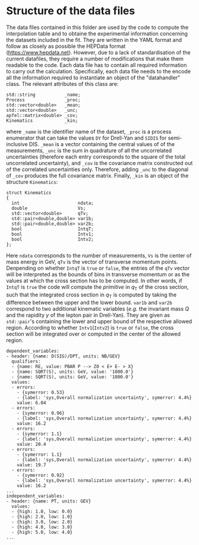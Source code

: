 # Structure of the data files

The data files contained in this folder are used by the code to compute the interpolation table and to obtaine the experimental information concerning the datasets included in the fit. They are written in the YAML format and follow as closely as possible the HEPData format (https://www.hepdata.net). However, due to a lack of standardisation of the current datafiles, they require a number of modifications that make them readable to the code. Each data file has to contain all required information to carry out the calculation. Specifically, each data file needs to the encode all the information required to instantiate an object of the "datahandler" class. The relevant attributes of this class are:
```Shell
std::string           _name;
Process               _proc;
std::vector<double>   _mean;
std::vector<double>   _unc;
apfel::matrix<double> _cov;
Kinematics            _kin;
```
where `_name` is the identifier name of the dataset, `_proc` is a process enumerator that can take the values `DY` for Drell-Yan and `SIDIS` for semi-inclusive DIS. `_mean` is a vector containing the central values of of the measurements, `_unc` is the sum in quadrature of all the uncorrelated uncertainties (therefore each entry corresponds to the square of the total uncorrelated uncertainty), and `_cov` is the covariance matrix constructed out of the correlated uncertainties only. Therefore, adding `_unc` to the diagonal of `_cov` produces the full covariance matrix. Finally, `_kin` is an object of the structure `Kinematics`:
```Shell
struct Kinematics
{
  int                      ndata;
  double                   Vs;
  std::vector<double>      qTv;
  std::pair<double,double> var1b;
  std::pair<double,double> var2b;
  bool                     IntqT;
  bool                     Intv1;
  bool                     Intv2;
};
```
Here `ndata` corresponds to the number of measurements, `Vs` is the center of mass energy in GeV, `qTv` is the vector of transverse momentum points. Denpending on whether `IntqT` is `true` or `false`, the entries of the `qTv` vector will be interpreted as the bounds of bins in transverse momentum or as the values at which the cross section has to be computed. In other words, if `IntqT` is `true` the code will compute the *primitive* in *q*<sub>T</sub> of the cross section, such that the integrated cross section in *q*<sub>T</sub> is computed by taking the difference between the upper and the lower bound. `var1b` and `var2b` correspond to two additional kinematic variables (*e.g.* the invariant mass *Q* and the rapidity *y* of the lepton pair in Drell-Yan). They are given as `std::pair`'s containing the lower and upper bound of the respective allowed region. According to whether `Intv1`(`Intv2`) is `true` or `false`, the cross section will be integrated over or computed in the center of the allowed region.
```Shell
dependent_variables:
- header: {name: D(SIG)/DPT, units: NB/GEV}
  qualifiers:
  - {name: RE, value: PBAR P --> Z0 < E+ E- > X}
  - {name: SQRT(S), units: GeV, value: '1800.0'}
  - {name: SQRT(S), units: GeV, value: '1800.0'}
  values:
  - errors:
    - {symerror: 0.53}
    - {label: 'sys,Overall normalization uncertainty', symerror: 4.4%}
    value: 6.04
  - errors:
    - {symerror: 0.96}
    - {label: 'sys,Overall normalization uncertainty', symerror: 4.4%}
    value: 16.2
  - errors:
    - {symerror: 1.1}
    - {label: 'sys,Overall normalization uncertainty', symerror: 4.4%}
    value: 20.4
  - errors:
    - {symerror: 1.1}
    - {label: 'sys,Overall normalization uncertainty', symerror: 4.4%}
    value: 19.7
  - errors:
    - {symerror: 0.92}
    - {label: 'sys,Overall normalization uncertainty', symerror: 4.4%}
    value: 16.2
...
independent_variables:
- header: {name: PT, units: GEV}
  values:
  - {high: 1.0, low: 0.0}
  - {high: 2.0, low: 1.0}
  - {high: 3.0, low: 2.0}
  - {high: 4.0, low: 3.0}
  - {high: 5.0, low: 4.0}
...
```
